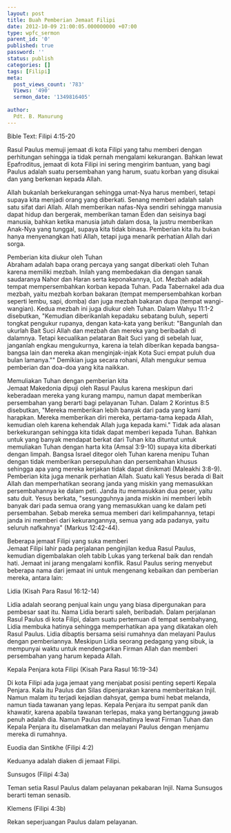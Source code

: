 ```yaml
---
layout: post
title: Buah Pemberian Jemaat Filipi
date: 2012-10-09 21:00:05.000000000 +07:00
type: wpfc_sermon
parent_id: '0'
published: true
password: ''
status: publish
categories: []
tags: [Filipi]
meta:
  post_views_count: '783'
  Views: '490'
  sermon_date: '1349816405'
  
author:
  Pdt. B. Manurung
---
```

<p>Bible Text: Filipi 4:15-20</p>
<p>Rasul Paulus memuji jemaat di kota Filipi yang tahu memberi dengan perhitungan sehingga ia tidak pernah mengalami kekurangan. Bahkan lewat Epafroditus, jemaat di kota Filipi ini sering mengirim bantuan, yang bagi Paulus adalah suatu persembahan yang harum, suatu korban yang disukai dan yang berkenan kepada Allah.</p>
<p>Allah bukanlah berkekurangan sehingga umat-Nya harus memberi, tetapi supaya kita menjadi orang yang diberkati. Senang memberi adalah salah satu sifat dari Allah. Allah memberikan nafas-Nya sendiri sehingga manusia dapat hidup dan bergerak, memberikan taman Eden dan seisinya bagi manusia, bahkan ketika manusia jatuh dalam dosa, Ia justru memberikan Anak-Nya yang tunggal, supaya kita tidak binasa. Pemberian kita itu bukan hanya menyenangkan hati Allah, tetapi juga menarik perhatian Allah dari sorga.</p>
<p>Pemberian kita diukur oleh Tuhan<br />
Abraham adalah bapa orang percaya yang sangat diberkati oleh Tuhan karena memiliki mezbah. Inilah yang membedakan dia dengan sanak saudaranya Nahor dan Haran serta keponakannya, Lot. Mezbah adalah tempat mempersembahkan korban kepada Tuhan. Pada Tabernakel ada dua mezbah, yaitu mezbah korban bakaran (tempat mempersembahkan korban seperti lembu, sapi, domba) dan juga mezbah bakaran dupa (tempat wangi-wangian). Kedua mezbah ini juga diukur oleh Tuhan. Dalam Wahyu 11:1-2 disebutkan, "Kemudian diberikanlah kepadaku sebatang buluh, seperti tongkat pengukur rupanya, dengan kata-kata yang berikut: "Bangunlah dan ukurlah Bait Suci Allah dan mezbah dan mereka yang beribadah di dalamnya. Tetapi kecualikan pelataran Bait Suci yang di sebelah luar, janganlah engkau mengukurnya, karena ia telah diberikan kepada bangsa-bangsa lain dan mereka akan menginjak-injak Kota Suci empat puluh dua bulan lamanya."" Demikian juga secara rohani, Allah mengukur semua pemberian dan doa-doa yang kita naikkan.</p>
<p>Memuliakan Tuhan dengan pemberian kita<br />
Jemaat Makedonia dipuji oleh Rasul Paulus karena meskipun dari keberadaan mereka yang kurang mampu, namun dapat memberikan persembahan yang berarti bagi pelayanan Tuhan. Dalam 2 Korintus 8:5 disebutkan, "Mereka memberikan lebih banyak dari pada yang kami harapkan. Mereka memberikan diri mereka, pertama-tama kepada Allah, kemudian oleh karena kehendak Allah juga kepada kami." Tidak ada alasan berkekurangan sehingga kita tidak dapat memberi kepada Tuhan. Bahkan untuk yang banyak mendapat berkat dari Tuhan kita dituntut untuk memuliakan Tuhan dengan harta kita (Amsal 3:9-10) supaya kita diberkati dengan limpah. Bangsa Israel ditegor oleh Tuhan karena menipu Tuhan dengan tidak memberikan persepuluhan dan persembahan khusus sehingga apa yang mereka kerjakan tidak dapat dinikmati (Maleakhi 3:8-9). Pemberian kita juga menarik perhatian Allah. Suatu kali Yesus berada di Bait Allah dan memperhatikan seorang janda yang miskin yang memasukkan persembahannya ke dalam peti. Janda itu memasukkan dua peser, yaitu satu duit. Yesus berkata, "sesungguhnya janda miskin ini memberi lebih banyak dari pada semua orang yang memasukkan uang ke dalam peti persembahan. Sebab mereka semua memberi dari kelimpahannya, tetapi janda ini memberi dari kekurangannya, semua yang ada padanya, yaitu seluruh nafkahnya" (Markus 12:42-44).</p>
<p>Beberapa jemaat Filipi yang suka memberi<br />
Jemaat Filipi lahir pada perjalanan penginjilan kedua Rasul Paulus, kemudian digembalakan oleh tabib Lukas yang terkenal baik dan rendah hati. Jemaat ini jarang mengalami konflik. Rasul Paulus sering menyebut beberapa nama dari jemaat ini untuk mengenang kebaikan dan pemberian mereka, antara lain:</p>
<p>	Lidia (Kisah Para Rasul 16:12-14)</p>
<p>Lidia adalah seorang penjual kain ungu yang biasa dipergunakan para pembesar saat itu. Nama Lidia berarti saleh, beribadah. Dalam perjalanan Rasul Paulus di kota Filipi, dalam suatu pertemuan di tempat sembahyang, Lidia membuka hatinya sehingga memperhatikan apa yang dikatakan oleh Rasul Paulus. Lidia dibaptis bersama seisi rumahnya dan melayani Paulus dengan pemberiannya. Meskipun Lidia seorang pedagang yang sibuk, ia mempunyai waktu untuk mendengarkan Firman Allah dan memberi persembahan yang harum kepada Allah.</p>
<p>	Kepala Penjara kota Filipi (Kisah Para Rasul 16:19-34)</p>
<p>Di kota Filipi ada juga jemaat yang menjabat posisi penting seperti Kepala Penjara. Kala itu Paulus dan Silas dipenjarakan karena memberitakan Injil. Namun malam itu terjadi kejadian dahsyat, gempa bumi hebat melanda, namun tiada tawanan yang lepas. Kepala Penjara itu sempat panik dan khawatir, karena apabila tawanan terlepas, maka yang bertanggung jawab penuh adalah dia. Namun Paulus menasihatinya lewat Firman Tuhan dan Kepala Penjara itu diselamatkan dan melayani Paulus dengan menjamu mereka di rumahnya.</p>
<p>	Euodia dan Sintikhe (Filipi 4:2)</p>
<p>Keduanya adalah diaken di jemaat Filipi.</p>
<p>	Sunsugos (Filipi 4:3a)</p>
<p>Teman setia Rasul Paulus dalam pelayanan pekabaran Injil. Nama Sunsugos berarti teman senasib.</p>
<p>	Klemens (Filipi 4:3b)</p>
<p>Rekan seperjuangan Paulus dalam pelayanan.</p>
